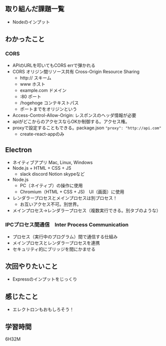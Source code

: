 ## 取り組んだ課題一覧

- Nodeのインプット

## わかったこと

### CORS
- APIのURLを叩いてもCORS errで弾かれる
- CORS オリジン間リソース共有 Cross-Origin Resource Sharing
	- http:// スキーム
	- www ホスト
	- example.com ドメイン
	- :80 ポート
	- /hogehoge コンテキストパス
	- ポートまでをオリジンという
- Access-Control-Allow-Origin: レスポンスのヘッダ情報が必要
- apiがどこからのアクセスならOKか制御する。アクセス権。
- proxyで設定することもできる。package.json `"proxy": "http://api.com"`
	- create-react-appのみ


## Electron
- ネイティブアプリ Mac, Linux, Windows
- Node.js + HTML + CSS + JS
	- slack discord Notion skypeなど
- Node.js
	- PC（ネイティブ）の操作に使用
	- Chromium（HTML + CSS + JS)　UI（画面）に使用
- レンダラープロセスとメインプロセスは別プロセス！
	- お互いアクセス不可。別世界。
- メインプロセス→レンダラープロセス（複数実行できる。別タブのような）

### IPCプロセス間通信　Inter Process Communication
- プロセス（実行中のプログラム）間で通信する仕組み
- メインプロセスとレンダラープロセスを連携
- セキュリティ的にブリッジを間にかませる

## 次回やりたいこと

- Expressのインプットをじっくり

## 感じたこと

- エレクトロンもおもしろそう！
## 学習時間

6H32M
